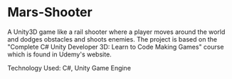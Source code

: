 # Mars-Shooter
A Unity3D game like a rail shooter where a player moves around the world and dodges obstacles and shoots enemies. 
The project is based on the "Complete C# Unity Developer 3D: Learn to Code Making Games" course which is found in Udemy's website.

Technology Used: 
C#, Unity Game Engine
